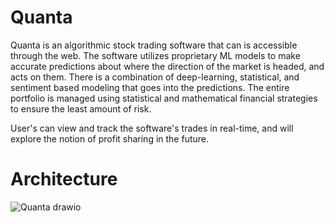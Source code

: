 # Quanta
Quanta is an algorithmic stock trading software that can is accessible through the web. The software utilizes proprietary ML models to make accurate predictions about where the direction of the market is headed, and acts on them. There is a combination of deep-learning, statistical, and sentiment based modeling that goes into the predictions. The entire portfolio is managed using statistical and mathematical financial strategies to ensure the least amount of risk.

User's can view and track the software's trades in real-time, and will explore the notion of profit sharing in the future.

# Architecture
![Quanta drawio](https://github.com/ndavidson19/quanta/assets/59320455/55c9435a-31d6-4443-a805-bcfa6e429831)
